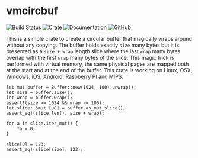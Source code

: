 vmcircbuf
=========
[![Build Status](https://travis-ci.org/mmaroti/vmcircbuf.svg?branch=master)](https://travis-ci.org/mmaroti/vmcircbuf)
[![Crate](https://img.shields.io/crates/v/vmcircbuf)](https://crates.io/crates/vmcircbuf)
[![Documentation](https://docs.rs/vmcircbuf/badge.svg)](https://docs.rs/vmcircbuf)
[![GitHub](https://img.shields.io/github/license/mmaroti/vmcircbuf)](LICENSE)

This is a simple crate to create a circular buffer that magically wraps around
without any copying. The buffer holds exactly `size` many bytes but it is 
presented as a `size + wrap` length slice where the last `wrap` many bytes
overlap with the first `wrap` many bytes of the slice. This magic trick is
performed with virtual memory, the same physical pages are mapped both at the
start and at the end of the buffer. This crate is working on Linux, OSX, 
Windows, iOS, Android, Raspberry PI and MIPS.

```
let mut buffer = Buffer::new(1024, 100).unwrap();
let size = buffer.size();
let wrap = buffer.wrap();
assert!(size >= 1024 && wrap >= 100);
let slice: &mut [u8] = buffer.as_mut_slice();
assert_eq!(slice.len(), size + wrap);

for a in slice.iter_mut() {
    *a = 0;
}

slice[0] = 123;
assert_eq!(slice[size], 123);
```
